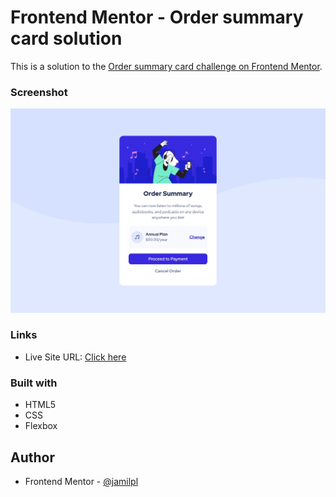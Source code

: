 # Frontend Mentor - Order summary card solution

This is a solution to the [Order summary card challenge on Frontend Mentor](https://www.frontendmentor.io/challenges/order-summary-component-QlPmajDUj).

### Screenshot

![](./design/final-solution.jpg)

### Links

- Live Site URL: [Click here](https://jamilpl.github.io/order-summary-component/)

### Built with

- HTML5
- CSS
- Flexbox

## Author

- Frontend Mentor - [@jamilpl](https://www.frontendmentor.io/profile/jamilpl)
